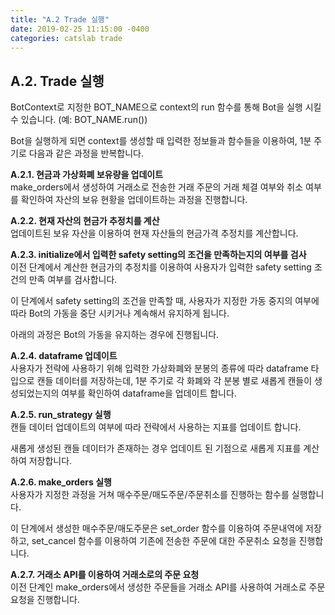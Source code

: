 ```yaml
---
title: "A.2 Trade 실행"
date: 2019-02-25 11:15:00 -0400
categories: catslab trade
---
```


## A.2. Trade 실행

BotContext로 지정한 BOT_NAME으로 context의 run 함수를 통해 Bot을 실행 시킬 수 있습니다. 
(예: BOT_NAME.run())

Bot을 실행하게 되면 context를 생성할 때 입력한 정보들과 함수들을 이용하여, 1분 주기로 다음과 같은 과정을 반복합니다.


__A.2.1. 현금과 가상화폐 보유량을 업데이트__  
make_orders에서 생성하여 거래소로 전송한 거래 주문의 거래 체결 여부와 취소 여부를 확인하여 자산의 보유 현황을 업데이트하는 과정을 진행합니다.


__A.2.2. 현재 자산의 현금가 추정치를 계산__  
업데이트된 보유 자산을 이용하여 현재 자산들의 현금가격 추정치를 계산합니다.  


__A.2.3. initialize에서 입력한 safety setting의 조건을 만족하는지의 여부를 검사__  
이전 단계에서 계산한 현금가의 추정치를 이용하여 사용자가 입력한 safety setting 조건의 만족 여부를 검사합니다. 

이 단계에서 safety setting의 조건을 만족할 때, 사용자가 지정한 가동 중지의 여부에 따라 Bot의 가동을 중단 시키거나 계속해서 유지하게 됩니다.


아래의 과정은 Bot의 가동을 유지하는 경우에 진행됩니다.


__A.2.4. dataframe 업데이트__  
사용자가 전략에 사용하기 위해 입력한 가상화폐와 분봉의 종류에 따라 dataframe 타입으로 캔들 데이터를 저장하는데, 1분 주기로 각 화폐와 각 분봉 별로 새롭게 캔들이 생성되었는지의 여부를 확인하여 dataframe을 업데이트 합니다.


__A.2.5. run_strategy 실행__  
캔들 데이터 업데이트의 여부에 따라 전략에서 사용하는 지표를 업데이트 합니다. 

새롭게 생성된 캔들 데이터가 존재하는 경우 업데이트 된 기점으로 새롭게 지표를 계산하여 저장합니다.


__A.2.6. make_orders 실행__  
사용자가 지정한 과정을 거쳐 매수주문/매도주문/주문취소를 진행하는 함수를 실행합니다. 

이 단계에서 생성한 매수주문/매도주문은 set_order 함수를 이용하여 주문내역에 저장하고, set_cancel 함수를 이용하여 기존에 전송한 주문에 대한 주문취소 요청을 진행합니다.


__A.2.7. 거래소 API를 이용하여 거래소로의 주문 요청__  
이전 단계인 make_orders에서 생성한 주문들을 거래소 API를 사용하여 거래소로 주문 요청을 진행합니다. 
